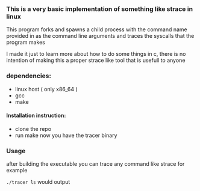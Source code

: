 ### This is a very basic implementation of something like strace in linux

This program forks and spawns a child process with the command name provided in as the command line arguments and traces the syscalls that the program makes

I made it just to learn more about how to do some things in c, there is no intention of making this a proper strace like tool that is usefull to anyone


### dependencies:
 - linux host ( only x86_64 )
 - gcc
 - make

#### Installation instruction:
 - clone the repo
 - run make
 now you have the tracer binary

 
 ### Usage
 after building the executable you can trace any command like strace for example

 `./tracer ls` would output

